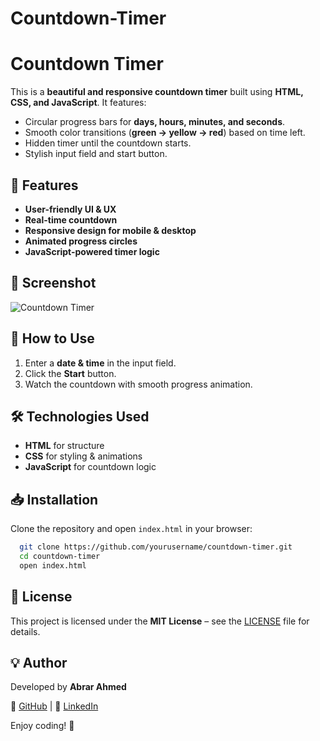# Countdown-Timer

# Countdown Timer

This is a **beautiful and responsive countdown timer** built using **HTML, CSS, and JavaScript**. It features:
- Circular progress bars for **days, hours, minutes, and seconds**.
- Smooth color transitions (**green → yellow → red**) based on time left.
- Hidden timer until the countdown starts.
- Stylish input field and start button.

## 🚀 Features
- **User-friendly UI & UX**
- **Real-time countdown**
- **Responsive design for mobile & desktop**
- **Animated progress circles**
- **JavaScript-powered timer logic**

## 📸 Screenshot
![Countdown Timer](screenshot.png)

## 🔧 How to Use
1. Enter a **date & time** in the input field.
2. Click the **Start** button.
3. Watch the countdown with smooth progress animation.

## 🛠 Technologies Used
- **HTML** for structure
- **CSS** for styling & animations
- **JavaScript** for countdown logic

## 📥 Installation
Clone the repository and open `index.html` in your browser:
```bash
  git clone https://github.com/yourusername/countdown-timer.git
  cd countdown-timer
  open index.html
```

## 📄 License
This project is licensed under the **MIT License** – see the [LICENSE](LICENSE) file for details.

## 💡 Author
Developed by **Abrar Ahmed**

🔗 [GitHub](https://github.com/arain2507) | 🔗 [LinkedIn](https://linkedin.com/in/abrar-ahmed-2507h)

Enjoy coding! 🎉


